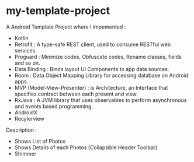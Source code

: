 # my-template-project
A Android Template Project where I impemented : 
  - Kotlin 
  - Retrofit : A type-safe REST client, used to consume RESTful web services.
  - Proguard : Minimize codes, Obfuscate codes, Rename classes, fields and so on.
  - Data Binding : Binds layout UI Components to app data sources.
  - Room : Data Object Mapping Library for accessing database on Android apps.
  - MVP (Model-View-Presenter) : is Architecture, an Interface that specifies contract between each present and view.
  - RxJava : A JVM library that uses observables to perform asynchronous and events based programming.
  - AndroidX
  - Recylerview
  
Description : 
  - Shows List of Photos
  - Shows Details of each Photos (Collapsible Header Toolbar)
  - Shimmer
